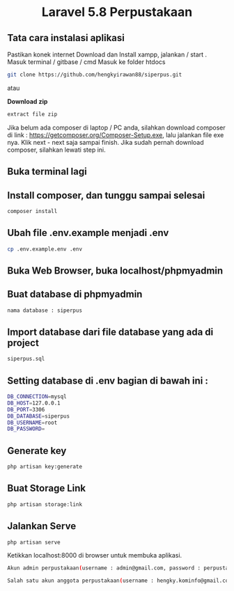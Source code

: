 <h1 align="center">Laravel 5.8 Perpustakaan</h1>

## Tata cara instalasi aplikasi

Pastikan konek internet
Download dan Install xampp, jalankan / start .
Masuk terminal / gitbase / cmd
Masuk ke folder htdocs

```bash
git clone https://github.com/hengkyirawan88/siperpus.git
```
atau 

**Download zip**

```bash
extract file zip
```

Jika belum ada composer di laptop / PC anda, silahkan download composer di link : https://getcomposer.org/Composer-Setup.exe, lalu jalankan file exe nya. Klik next - next saja sampai finish. Jika sudah pernah download composer, silahkan lewati step ini.

## Buka terminal lagi

## Install composer, dan tunggu sampai selesai

```bash
composer install
```

## Ubah file .env.example menjadi .env

```bash
cp .env.example.env .env
```

## Buka Web Browser, buka localhost/phpmyadmin


## Buat database di phpmyadmin

```bash
nama database : siperpus
```

## Import database dari file database yang ada di project
```bash
siperpus.sql
```
 
## Setting database di .env bagian di bawah ini :

```bash
DB_CONNECTION=mysql
DB_HOST=127.0.0.1
DB_PORT=3306
DB_DATABASE=siperpus
DB_USERNAME=root
DB_PASSWORD=
```

## Generate key

```bash
php artisan key:generate
```



## Buat Storage Link

```bash
php artisan storage:link
```


## Jalankan Serve

```bash
php artisan serve
```

Ketikkan localhost:8000 di browser untuk membuka aplikasi. 
```bash
Akun admin perpustakaan(username : admin@gmail.com, password : perpustakaan2022)
```
```bash
Salah satu akun anggota perpustakaan(username : hengky.kominfo@gmail.com, password : adwa2019)
```
